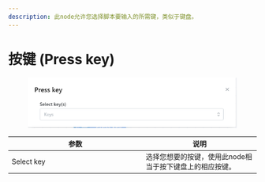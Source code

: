 ```yaml
---
description: 此node允许您选择脚本要输入的所需键，类似于键盘。
---
```


# 按键 (Press key)

<figure><img src="../../.gitbook/assets/image (7) (1) (1) (1) (1) (1).png" alt=""><figcaption></figcaption></figure>

<table><thead><tr><th width="258">参数</th><th>说明</th></tr></thead><tbody><tr><td>Select key</td><td>选择您想要的按键，使用此node相当于按下键盘上的相应按键。</td></tr></tbody></table>
